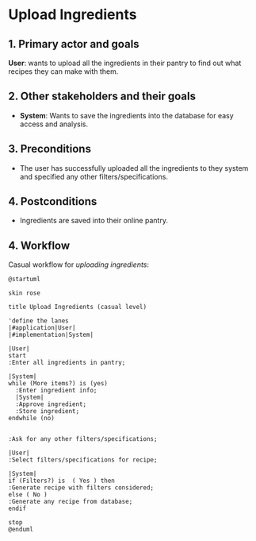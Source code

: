 # Upload Ingredients

## 1. Primary actor and goals
__User__: wants to upload all the ingredients in their pantry to find out what recipes they can make with them.


## 2. Other stakeholders and their goals

* __System__: Wants to save the ingredients into the database for easy access and analysis.



## 3. Preconditions

* The user has successfully uploaded all the ingredients to they system and specified any other filters/specifications.

## 4. Postconditions

* Ingredients are saved into their online pantry.


## 4. Workflow

Casual workflow for _uploading ingredients_:

```plantuml
@startuml

skin rose

title Upload Ingredients (casual level)

'define the lanes
|#application|User|
|#implementation|System|

|User|
start
:Enter all ingredients in pantry;

|System|
while (More items?) is (yes)
  :Enter ingredient info;
  |System|
  :Approve ingredient;
  :Store ingredient;
endwhile (no)


:Ask for any other filters/specifications;

|User|
:Select filters/specifications for recipe;

|System|
if (Filters?) is  ( Yes ) then
:Generate recipe with filters considered;
else ( No ) 
:Generate any recipe from database;
endif

stop
@enduml
```


